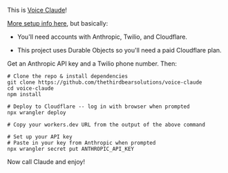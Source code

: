 This is [Voice Claude](https://thirdbear.substack.com/p/building-voice-claude)!

[More setup info here](https://thirdbear.substack.com/p/building-voice-claude-in-seven-minutes), but basically:

* You'll need accounts with Anthropic, Twilio, and Cloudflare. 

* This project uses Durable Objects so you'll need a paid Cloudflare plan.

Get an Anthropic API key and a Twilio phone number. Then:

```
# Clone the repo & install dependencies
git clone https://github.com/thethirdbearsolutions/voice-claude
cd voice-claude
npm install

# Deploy to Cloudflare -- log in with browser when prompted
npx wrangler deploy

# Copy your workers.dev URL from the output of the above command

# Set up your API key 
# Paste in your key from Anthropic when prompted
npx wrangler secret put ANTHROPIC_API_KEY
```

Now call Claude and enjoy!

